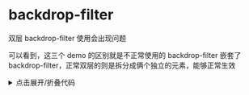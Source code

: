 # backdrop-filter

双层 backdrop-filter 使用会出现问题

<BackdropFilter />

可以看到，这三个 demo 的区别就是不正常使用的 backdrop-filter 嵌套了 backdrop-filter，正常双层的则是拆分成俩个独立的元素，能够正常生效

<details class="code-details">
<summary>点击展开/折叠代码</summary>

<<< @/components/backdrop-filter.vue#snippet{html}
</details>

<script setup>
import BackdropFilter from './components/backdrop-filter.vue'
import { onMounted } from 'vue'
</script>